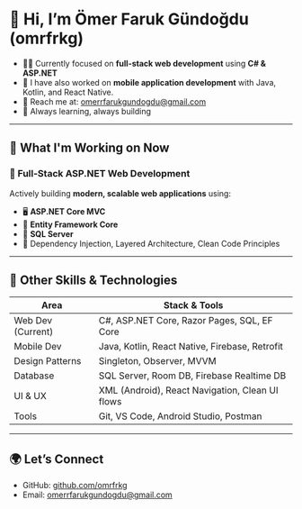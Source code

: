 # 👋 Hi, I’m Ömer Faruk Gündoğdu (omrfrkg)

- 🧑‍💻 Currently focused on **full-stack web development** using **C# & ASP.NET**
- 📱 I have also worked on **mobile application development** with Java, Kotlin, and React Native.
- 📧 Reach me at: omerrfarukgundogdu@gmail.com
- 🚀 Always learning, always building

---

## 💼 What I'm Working on Now

### 🔧 Full-Stack ASP.NET Web Development  
Actively building **modern, scalable web applications** using:
- 🖥️ **ASP.NET Core MVC**
- 🧠 **Entity Framework Core**
- 💾 **SQL Server**
- 🧰 Dependency Injection, Layered Architecture, Clean Code Principles
---

## 🧪 Other Skills & Technologies

| Area              | Stack & Tools                                    |
|-------------------|--------------------------------------------------|
| Web Dev (Current) | C#, ASP.NET Core, Razor Pages, SQL, EF Core      |
| Mobile Dev        | Java, Kotlin, React Native, Firebase, Retrofit   |
| Design Patterns   | Singleton, Observer, MVVM                        |
| Database          | SQL Server, Room DB, Firebase Realtime DB       |
| UI & UX           | XML (Android), React Navigation, Clean UI flows |
| Tools             | Git, VS Code, Android Studio, Postman            |

---

## 🌍 Let’s Connect

- GitHub: [github.com/omrfrkg](https://github.com/omrfrkg)  
- Email: omerrfarukgundogdu@gmail.com  

